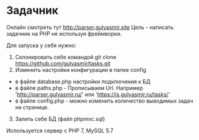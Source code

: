 # Задачник

Онлайн смотреть тут http://parser.gulyasmir.site
Цель - написать задачник на PHP не используя фреймворки.

Для запуска у себя нужно:
1. Склонировать себе командой git clone https://github.com/gulyasmir/tasks.git
2. Изменить настройки конфигурации в папке config
 - в файле database.php настройки подключения к БД
 - в файле paths.php - Прописываем Url.  Например 'http://parser.gulyasmir.ru/' или 'https://js.gulyasmir.ru/tasks/'
 - в файле config.php - можно изменить количество выводимых задач на странице.
3. Залить себе БД (файл phpmvc.sql)

Используется сервер с PHP 7, MySQL 5.7
